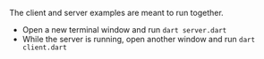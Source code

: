 The client and server examples are meant to run together.

- Open a new terminal window and run `dart server.dart`
- While the server is running, open another window and run `dart client.dart`